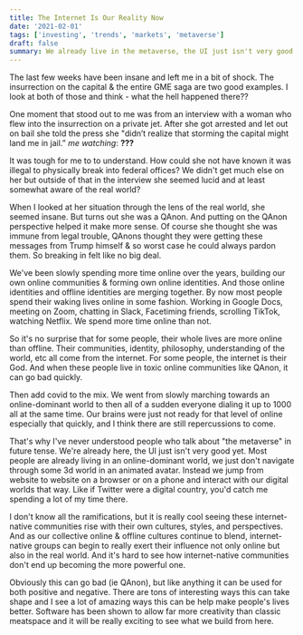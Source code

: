 ```yaml
---
title: The Internet Is Our Reality Now
date: '2021-02-01'
tags: ['investing', 'trends', 'markets', 'metaverse']
draft: false
summary: We already live in the metaverse, the UI just isn't very good yet.
---
```


The last few weeks have been insane and left me in a bit of shock. The insurrection on the capital & the entire GME saga are two good examples. I look at both of those and think - what the hell happened there??

One moment that stood out to me was from an interview with a woman who flew into the insurrection on a private jet. After she got arrested and let out on bail she told the press she "didn’t realize that storming the capital might land me in jail.” *me watching*: __???__

It was tough for me to to understand. How could she not have known it was illegal to physically break into federal offices? We didn't get much else on her but outside of that in the interview she seemed lucid and at least somewhat aware of the real world? 

When I looked at her situation through the lens of the real world, she seemed insane. But turns out she was a QAnon. And putting on the QAnon perspective  helped it make more sense. Of course she thought she was immune from legal trouble, QAnons thought they were getting these messages from Trump himself & so worst case he could always pardon them. So breaking in felt like no big deal. 

We've been slowly spending more time online over the years, building our own online communities & forming own online identities. And those online identities and offline identities are merging together. By now most people spend their waking lives online in some fashion. Working in Google Docs, meeting on Zoom, chatting in Slack, Facetiming friends, scrolling TikTok, watching Netflix. We spend more time online than not.

So it's no surprise that for some people, their whole lives are more online than offline. Their communities, identity, philosophy, understanding of the world, etc all come from the internet. For some people, the internet is their God. And when these people live in toxic online communities like QAnon, it can go bad quickly.

Then add covid to the mix. We went from slowly marching towards an online-dominant world to then all of a sudden everyone dialing it up to 1000 all at the same time. Our brains were just not ready for that level of online especially that quickly, and I think there are still repercussions to come.

That's why I've never understood people who talk about "the metaverse" in future tense. We're already here, the UI just isn't very good yet. Most people are already living in an online-dominant world, we just don't navigate through some 3d world in an animated avatar. Instead we jump from website to website on a browser or on a phone and interact with our digital worlds that way. Like if Twitter were a digital country, you'd catch me spending a lot of my time there.

I don't know all the ramifications, but it is really cool seeing these internet-native communities rise with their own cultures, styles, and perspectives. And as our collective online & offline cultures continue to blend, internet-native groups can begin to really exert their influence not only online but also in the real world. And it's hard to see how internet-native communities don't end up becoming the more powerful one.

Obviously this can go bad (ie QAnon), but like anything it can be used for both positive and negative. There are tons of interesting ways this can take shape and I see a lot of amazing ways this can be help make people's lives better. Software has been shown to allow far more creativity than classic meatspace and it will be really exciting to see what we build from here.
